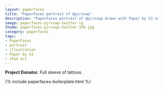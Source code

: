 ```yaml
---
layout: paperfaces
title: "PaperFaces portrait of @pjrvswp"
description: "PaperFaces portrait of @pjrvswp drawn with Paper by 53 on an iPad."
image: paperfaces-pjrvswp-twitter-lg
thumb: paperfaces-pjrvswp-twitter-150.jpg
category: paperfaces
tags: 
- PaperFaces
- portrait
- illustration
- Paper by 53
- iPad art
---
```


**Project Donator.** Full sleeve of tattoos.

{% include paperfaces-boilerplate.html %}